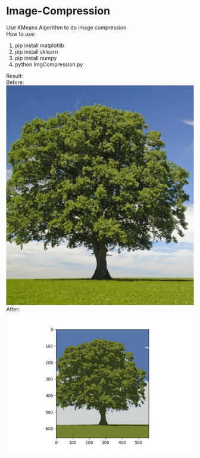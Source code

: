 # Image-Compression
Use KMeans Algorithm to do image compression
<br/>
How to use:
1. pip install matplotlib
2. pip install sklearn
3. pip install numpy
4. python ImgCompression.py

Result:<br/>
Before: ![before](images/tree.jpg)
After: ![after](images/result.png)
